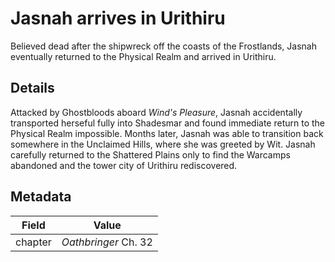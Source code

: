 # Jasnah arrives in Urithiru
Believed dead after the shipwreck off the coasts of the Frostlands, Jasnah eventually returned to the Physical Realm and arrived in Urithiru.

## Details
Attacked by Ghostbloods aboard *Wind's Pleasure*, Jasnah accidentally transported herseful fully into Shadesmar and found immediate return to the Physical Realm impossible. Months later, Jasnah was able to transition back somewhere in the Unclaimed Hills, where she was greeted by Wit. Jasnah carefully returned to the Shattered Plains only to find the Warcamps abandoned and the tower city of Urithiru rediscovered.

## Metadata
| Field | Value |
| ----- | ----- |
| chapter | *Oathbringer* Ch. 32 |
